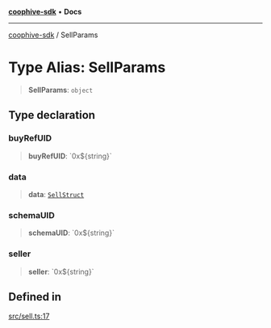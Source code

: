 [**coophive-sdk**](../README.md) • **Docs**

***

[coophive-sdk](../globals.md) / SellParams

# Type Alias: SellParams

> **SellParams**: `object`

## Type declaration

### buyRefUID

> **buyRefUID**: \`0x$\{string\}\`

### data

> **data**: [`SellStruct`](SellStruct.md)

### schemaUID

> **schemaUID**: \`0x$\{string\}\`

### seller

> **seller**: \`0x$\{string\}\`

## Defined in

[src/sell.ts:17](https://github.com/CoopHive/coophive-sdk/blob/14568f8ed39a1a97da258d7874396609b3c1d7b3/src/sell.ts#L17)
